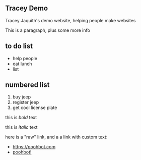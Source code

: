 ## Tracey Demo
Tracey Jaquith's demo website, helping people make websites

This is a paragraph, plus some more info

## to do list
- help people
- eat lunch
- list

## numbered list
1. buy jeep
2. register jeep
3. get cool license plate

this is *bold* text

this is _italic_ text

here is a "raw" link, and a a link with custom text:
- https://poohbot.com
- [poohbot!](https://poohbot.com)
